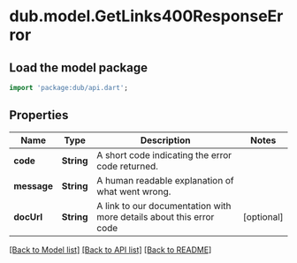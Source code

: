 # dub.model.GetLinks400ResponseError

## Load the model package
```dart
import 'package:dub/api.dart';
```

## Properties
Name | Type | Description | Notes
------------ | ------------- | ------------- | -------------
**code** | **String** | A short code indicating the error code returned. | 
**message** | **String** | A human readable explanation of what went wrong. | 
**docUrl** | **String** | A link to our documentation with more details about this error code | [optional] 

[[Back to Model list]](../README.md#documentation-for-models) [[Back to API list]](../README.md#documentation-for-api-endpoints) [[Back to README]](../README.md)


